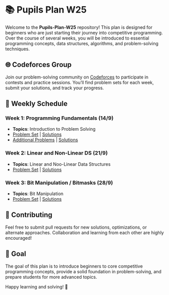 # 📚 Pupils Plan W25

Welcome to the **Pupils-Plan-W25** repository! This plan is designed for beginners who are just starting their journey into competitive programming. Over the course of several weeks, you will be introduced to essential programming concepts, data structures, algorithms, and problem-solving techniques.

## 🌐 Codeforces Group

Join our problem-solving community on [Codeforces](https://codeforces.com/group/FcraNkfhvg) to participate in contests and practice sessions. You’ll find problem sets for each week, submit your solutions, and track your progress.

## 📅 Weekly Schedule

### Week 1: Programming Fundamentals (14/9)
- **Topics**: Introduction to Problem Solving
- [Problem Set](https://codeforces.com/group/FcraNkfhvg/contest/550146) | [Solutions](https://www.youtube.com/playlist?list=PLc02D4EoVYQCIhFOfvVcTXV8X826PTMOw)
- [Additional Problems](https://codeforces.com/group/FcraNkfhvg/contest/550147) | [Solutions](https://www.youtube.com/playlist?list=PLc02D4EoVYQCIhFOfvVcTXV8X826PTMOw)

### Week 2: Linear and Non-Linear DS (21/9)
- **Topics**: Linear and Noo-Linear Data Structures
- [Problem Set](https://codeforces.com/group/FcraNkfhvg/contest/551952) | [Solutions]()

### Week 3: Bit Manipulation / Bitmasks (28/9)
- **Topics**: Bit Manipulation
- [Problem Set](https://codeforces.com/group/FcraNkfhvg/contest/554120) | [Solutions]()

<!-- Uncomment the following sections as the weeks progress -->

<!--

### Week 4: Constructive / Greedy / Adhoc (5/10)
- **Topics**: Greedy Algorithms and Adhoc Problem Solving
- Problem Set | Solutions

### Week 5: Prefix Sum / Frequency Array / Partial Sum (12/10)
- **Topics**: Max Subarray Sum, Prefix Operations
- Problem Set | Solutions
-->

<!--
## 📂 Structure

Each week's folder contains:
- A **Problem Set**: A collection of curated problems to help solidify the week’s concepts.
- **Solutions**: Detailed solutions for the problems covered in the sessions.
- **Extra Challenges**: An additional set of problems that may require creative approaches or tricks.
-->

## 🤝 Contributing

Feel free to submit pull requests for new solutions, optimizations, or alternate approaches. Collaboration and learning from each other are highly encouraged!

## 🌱 Goal

The goal of this plan is to introduce beginners to core competitive programming concepts, provide a solid foundation in problem-solving, and prepare students for more advanced topics.

Happy learning and solving! 🎯
